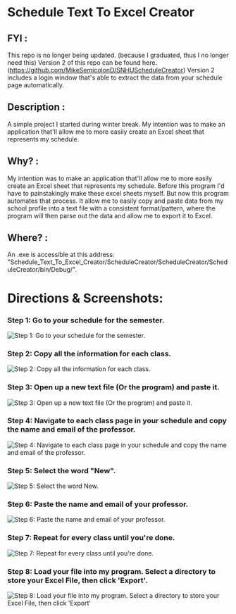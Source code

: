 # Schedule Text To Excel Creator

## FYI :
  This repo is no longer being updated. (because I graduated, thus I no longer need this)
  Version 2 of this repo can be found here. (https://github.com/MikeSemicolonD/SNHUScheduleCreator)
  Version 2 includes a login window that's able to extract the data from your schedule page automatically.

## Description :
  A simple project I started during winter break. My intention was to make an application that'll allow me to more easily create an Excel sheet that represents my schedule. 

## Why? :
  My intention was to make an application that'll allow me to more easily create an Excel sheet that represents my schedule. Before this program I'd have to painstakingly make these excel sheets myself. But now this program automates that process. It allow me to easily copy and paste data from my school profile into a text file with a consistent format/pattern, where the program will then parse out the data and allow me to export it to Excel.

## Where? :
  An .exe is accessible at this address: "Schedule_Text_To_Excel_Creator/ScheduleCreator/ScheduleCreator/ScheduleCreator/bin/Debug/".

# Directions & Screenshots:

### Step 1: Go to your schedule for the semester.
![](https://github.com/MikeSemicolonD/Schedule_Text_To_Excel_Creator/blob/master/ScheduleCreator/How-to%20Guide/step1.PNG "Step 1: Go to your schedule for the semester.")


### Step 2: Copy all the information for each class.
![](https://github.com/MikeSemicolonD/Schedule_Text_To_Excel_Creator/blob/master/ScheduleCreator/How-to%20Guide/step2.PNG "Step 2: Copy all the information for each class.")


### Step 3: Open up a new text file (Or the program) and paste it.
![](https://github.com/MikeSemicolonD/Schedule_Text_To_Excel_Creator/blob/master/ScheduleCreator/How-to%20Guide/step3.PNG "Step 3: Open up a new text file (Or the program) and paste it.")


### Step 4: Navigate to each class page in your schedule and copy the name and email of the professor.
![](https://github.com/MikeSemicolonD/Schedule_Text_To_Excel_Creator/blob/master/ScheduleCreator/How-to%20Guide/step4.PNG "Step 4: Navigate to each class page in your schedule and copy the name and email of the professor.")


### Step 5: Select the word "New".
![](https://github.com/MikeSemicolonD/Schedule_Text_To_Excel_Creator/blob/master/ScheduleCreator/How-to%20Guide/step5.PNG "Step 5: Select the word New.")


### Step 6: Paste the name and email of your professor.
![](https://github.com/MikeSemicolonD/Schedule_Text_To_Excel_Creator/blob/master/ScheduleCreator/How-to%20Guide/step6.PNG "Step 6: Paste the name and email of your professor.")


### Step 7: Repeat for every class until you're done.
![](https://github.com/MikeSemicolonD/Schedule_Text_To_Excel_Creator/blob/master/ScheduleCreator/How-to%20Guide/step7.PNG "Step 7: Repeat for every class until you're done.")

### Step 8: Load your file into my program. Select a directory to store your Excel File, then click 'Export'.
![](https://github.com/MikeSemicolonD/Schedule_Text_To_Excel_Creator/blob/master/ScheduleCreator/ExampleOutput.PNG "Step 8: Load your file into my program. Select a directory to store your Excel File, then click 'Export'")

